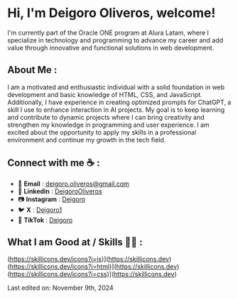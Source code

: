 # Hi, I'm Deigoro Oliveros, welcome!

I'm currently part of the Oracle ONE program at Alura Latam, where I specialize in technology and programming to advance my career and add value through innovative and functional solutions in web development.


## About Me :

I am a motivated and enthusiastic individual with a solid foundation in web development and basic knowledge of HTML, CSS, and JavaScript. Additionally, I have experience in creating optimized prompts for ChatGPT, a skill I use to enhance interaction in AI projects. My goal is to keep learning and contribute to dynamic projects where I can bring creativity and strengthen my knowledge in programming and user experience. I am excited about the opportunity to apply my skills in a professional environment and continue my growth in the tech field.

## Connect with me ☕ :

- 📧 **Email** : deigoro.oliveros@gmail.com
- 📕 **Linkedin** : [DeigoroOliveros](https://www.linkedin.com/in/deigoro-oliveros/)
- 📷 **Instagram** : [Deigoro](https://www.instagram.com/deigoro/)
- 🐦 **X** : [Deigoro1](https://x.com/Deigoro1)
- 🎥 **TikTok** : [Deigoro](https://www.tiktok.com/@deigoro)



## What I am Good at / Skills 🧑‍💻 :

(https://skillicons.dev/icons?i=js)](https://skillicons.dev) (https://skillicons.dev/icons?i=html)](https://skillicons.dev) (https://skillicons.dev/icons?i=css)](https://skillicons.dev)




Last edited on: November 9th, 2024
